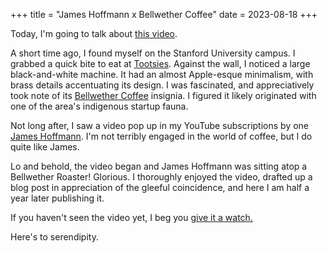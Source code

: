 +++
title = "James Hoffmann x Bellwether Coffee"
date = 2023-08-18
+++

Today, I'm going to talk about [this video][vid].

<!-- more -->

A short time ago, I found myself on the Stanford University campus. I
grabbed a quick bite to eat at [Tootsies]. Against the wall, I noticed a
large black-and-white machine. It had an almost Apple-esque minimalism,
with brass details accentuating its design. I was fascinated, and
appreciatively took note of its [Bellwether Coffee] insignia. I figured
it likely originated with one of the area's indigenous startup fauna.

Not long after, I saw a video pop up in my YouTube subscriptions by one
[James Hoffmann]. I'm not terribly engaged in the world of coffee, but
I do quite like James.

Lo and behold, the video began and James Hoffmann was sitting atop a
Bellwether Roaster! Glorious. I thoroughly enjoyed the video, drafted up
a blog post in appreciation of the gleeful coincidence, and here I am
half a year later publishing it.

If you haven't seen the video yet, I beg you [give it a watch.][vid]

Here's to serendipity.

[vid]: https://www.youtube.com/watch?v=qV0bJHizJBA
[Tootsies]: https://www.tootsiesbarn.com/location/tootsies/
[Bellwether Coffee]: https://bellwethercoffee.com/
[James Hoffmann]: https://www.jameshoffmann.co.uk/
